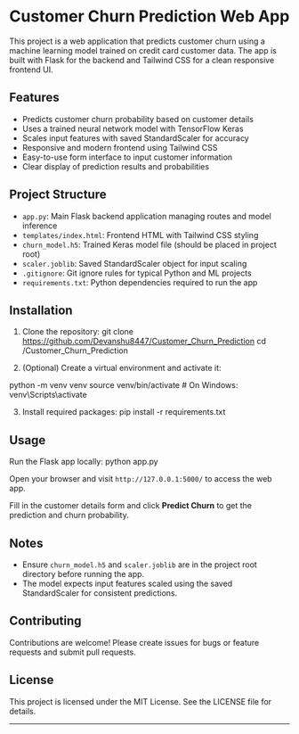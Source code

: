 # Customer Churn Prediction Web App

This project is a web application that predicts customer churn using a machine learning model trained on credit card customer data. The app is built with Flask for the backend and Tailwind CSS for a clean responsive frontend UI.

## Features

- Predicts customer churn probability based on customer details
- Uses a trained neural network model with TensorFlow Keras
- Scales input features with saved StandardScaler for accuracy
- Responsive and modern frontend using Tailwind CSS
- Easy-to-use form interface to input customer information
- Clear display of prediction results and probabilities

## Project Structure

- `app.py`: Main Flask backend application managing routes and model inference
- `templates/index.html`: Frontend HTML with Tailwind CSS styling
- `churn_model.h5`: Trained Keras model file (should be placed in project root)
- `scaler.joblib`: Saved StandardScaler object for input scaling
- `.gitignore`: Git ignore rules for typical Python and ML projects
- `requirements.txt`: Python dependencies required to run the app

## Installation

1. Clone the repository:
git clone https://github.com/Devanshu8447/Customer_Churn_Prediction
cd /Customer_Churn_Prediction

2. (Optional) Create a virtual environment and activate it:

python -m venv venv
source venv/bin/activate # On Windows: venv\Scripts\activate

3. Install required packages:
pip install -r requirements.txt

## Usage

Run the Flask app locally:
python app.py

Open your browser and visit `http://127.0.0.1:5000/` to access the web app.

Fill in the customer details form and click **Predict Churn** to get the prediction and churn probability.

## Notes

- Ensure `churn_model.h5` and `scaler.joblib` are in the project root directory before running the app.
- The model expects input features scaled using the saved StandardScaler for consistent predictions.

## Contributing

Contributions are welcome! Please create issues for bugs or feature requests and submit pull requests.

## License

This project is licensed under the MIT License. See the LICENSE file for details.

---
